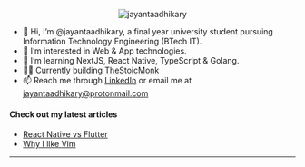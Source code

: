 
<p align="center"> <img src="https://komarev.com/ghpvc/?username=jayantaadhikary&label=Profile%20views&color=4fb589&style=flat" alt="jayantaadhikary" /> </p>

- 👋 Hi, I’m @jayantaadhikary, a final year university student pursuing Information Technology Engineering (BTech IT).
- 👀 I’m interested in Web & App technologies. 
- 🌱 I’m learning NextJS, React Native, TypeScript & Golang.
- 🧑‍💻 Currently building [TheStoicMonk](https://github.com/jayantaadhikary/TheStoicMonk)
- 📫 Reach me through [LinkedIn](https://www.linkedin.com/in/jayanta-adhikary/) or email me at jayantaadhikary@protonmail.com

#### Check out my latest articles
- [React Native vs Flutter](https://dev.to/jayantaadhikary/react-native-vs-flutter-my-opinion-770)
- [Why I like Vim](https://dev.to/jayantaadhikary/why-i-like-using-vim-40mi)

---



<!---
![Github Stats](https://github-readme-stats.vercel.app/api?username=jayantaadhikary&show_icons=true&theme=nightowl&locale=en)

[![trophy](https://github-profile-trophy.vercel.app/?username=jayantaadhikary&theme=tokyonight)]()

![Top Langs](https://github-readme-stats.vercel.app/api/top-langs/?username=jayantaadhikary&theme=nightowl)

[![@jayantaadhikary's Holopin board](https://holopin.me/jayantaadhikary)](https://holopin.io/@jayantaadhikary)

--->



<!---

<p><img align="center" src="https://github-readme-streak-stats.herokuapp.com/?user=jayantaadhikary&theme=nightowl" alt="jayantaadhikary" /></p>

jayantaadhikary/jayantaadhikary is a ✨ special ✨ repository because its `README.md` (this file) appears on your GitHub profile.
You can click the Preview link to take a look at your changes.
--->
